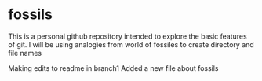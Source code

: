 # fossils
This is a personal github repository intended to explore the basic features of git.
I will be using analogies from world of fossiles to create directory and file names

Making edits to readme in branch1
Added a new file about fossils
